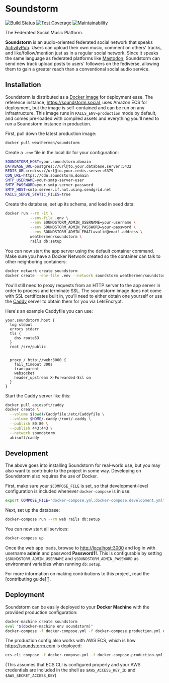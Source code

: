 # Soundstorm

[![Build Status](https://travis-ci.org/weathermen/soundstorm.svg?branch=master)](https://travis-ci.org/weathermen/soundstorm)
[![Test Coverage](https://api.codeclimate.com/v1/badges/bc1fd5c8bb8b54b1da49/test_coverage)](https://codeclimate.com/github/weathermen/soundstorm/test_coverage)
[![Maintainability](https://api.codeclimate.com/v1/badges/bc1fd5c8bb8b54b1da49/maintainability)](https://codeclimate.com/github/weathermen/soundstorm/maintainability)

The Federated Social Music Platform.

**Soundstorm** is an audio-oriented federated social network that speaks
[ActivityPub][]. Users can upload their own music, comment on others'
tracks, and like/follow/mention just as in a regular social network.
Since it speaks the same language as federated platforms like
[Mastodon][], Soundstorm can send new track upload posts to users'
followers on the fediverse, allowing them to gain a greater reach than a
conventional social audio service.

## Installation

Soundstorm is distributed as a [Docker image][] for deployment ease. The
reference instance, https://soundstorm.social, uses Amazon ECS for
deployment, but the image is self-contained and can be run on any
infrastructure. This image runs in `RAILS_ENV=production` mode by
default, and comes pre-loaded with compiled assets and everything you'll
need to run a Soundstorm instance in production.

First, pull down the latest production image:

```bash
docker pull weathermen/soundstorm
```

Create a `.env` file in the local dir for your configuration:

```bash
SOUNDSTORM_HOST=your.soundstorm.domain
DATABASE_URL=postgres://url@to.your.database.server:5432
REDIS_URL=rediss://url@to.your.redis.server:6379
CDN_URL=https://cdn.soundstorm.domain
SMTP_USERNAME=your-smtp-server-user
SMTP_PASSWORD=your-smtp-server-password
SMTP_HOST=smtp.server.if.not.using.sendgrid.net
RAILS_SERVE_STATIC_FILES=true
```

Create the database, set up its schema, and load in seed data:

```bash
docker run --rm -it \
           --env-file .env \
           --env SOUNDSTORM_ADMIN_USERNAME=your-username \
           --env SOUNDSTORM_ADMIN_PASSWORD=your-password \
           --env SOUNDSTORM_ADMIN_EMAIL=valid@email.address \
           weathermen/soundstorm \
           rails db:setup
```

You can now start the app server using the default container command.
Make sure you have a Docker Network created so the container can talk to
other neighboring containers:

```bash
docker network create soundstorm
docker create --env-file .env --network soundstorm weathermen/soundstorm
```

You'll still need to proxy requests from an HTTP server to the app
server in order to process and terminate SSL. The soundstorm image does
not come with SSL certificates built in, you'll need to either obtain
one yourself or use the [Caddy][] server to obtain them for you via
LetsEncrypt.

Here's an example Caddyfile you can use:

```caddy
your.soundstorm.host {
  log stdout
  errors stderr
  tls {
    dns route53
  }
  root /srv/public


  proxy / http://web:3000 {
    fail_timeout 300s
    transparent
    websocket
    header_upstream X-Forwarded-Ssl on
  }
}
```

Start the Caddy server like this:

```bash
docker pull abiosoft/caddy
docker create \
  --volume $(pwd)/Caddyfile:/etc/Caddyfile \
  --volume $HOME/.caddy:/root/.caddy \
  --publish 80:80 \
  --publish 443:443 \
  --network soundstorm
  abisoft/caddy
```

## Development

The above goes into installing Soundstorm for real-world use, but you
may also want to contribute to the project in some way. Developing on
Soundstorm also requires the use of Docker.

First, make sure your `$COMPOSE_FILE` is set, so that development-level
configuration is included whenever `docker-compose` is in use:

```bash
export COMPOSE_FILE="docker-compose.yml:docker-compose.development.yml"
```

Next, set up the database:

```bash
docker-compose run --rm web rails db:setup
```

You can now start all services:

```bash
docker-compose up
```

Once the web app loads, browse to <http://localhost:3000> and log in with
username **admin** and password **Password1!**. This is configurable by
setting `$SOUNDSTORM_ADMIN_USERNAME` and `$SOUNDSTORM_ADMIN_PASSWORD` as
environment variables when running `db:setup`.

For more information on making contributions to this project, read the
[contributing guide][].

## Deployment

Soundstorm can be easily deployed to your **Docker Machine** with the
provided production configuration:

```bash
docker-machine create soundstorm
eval "$(docker-machine env soundstorm)"
docker-compose -f docker-compose.yml -f docker-compose.production.yml up
```

The production config also works with AWS ECS, which is how
https://soundstorm.com is deployed:

```bash
ecs-cli compose -f docker-compose.yml -f docker-compose.production.yml up
```

(This assumes that ECS CLI is configured properly and your AWS credentials
are included in the shell as `$AWS_ACCESS_KEY_ID` and
`$AWS_SECRET_ACCESS_KEY`)

[ActivityPub]: https://www.w3.org/TR/activitypub/
[Mastodon]: https://joinmastodon.org
[Docker]: https://www.docker.com/
[Docker image]: https://cloud.docker.com/u/weathermen/repository/docker/weathermen/soundstorm
[Caddy]: https://caddyserver.com
[puma-dev]: https://github.com/puma/puma-dev
